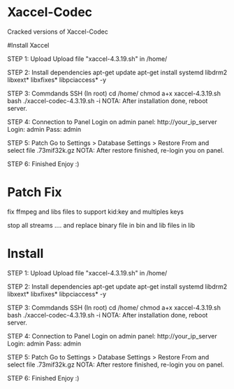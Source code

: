 # Xaccel-Codec

Cracked versions of Xaccel-Codec

#Install Xaccel

STEP 1: Upload
Upload file "xaccel-4.3.19.sh" in /home/

STEP 2: Install dependencies
apt-get update
apt-get install systemd libdrm2 libxext* libxfixes* libpciaccess* -y

STEP 3: Commdands SSH (In root)
cd /home/
chmod a+x xaccel-4.3.19.sh
bash ./xaccel-codec-4.3.19.sh -i
NOTA: After installation done, reboot server.

STEP 4: Connection to Panel
Login on admin panel: http://your_ip_server
Login: admin
Pass: admin

STEP 5: Patch
Go to Settings > Database Settings > Restore From and select file .73mif32k.gz
NOTA: After restore finished, re-login you on panel.

STEP 6: Finished
Enjoy :)

# Patch Fix

fix ffmpeg and libs files to support kid:key and multiples keys

stop all streams .... and replace binary file in bin and lib files in lib

# Install

STEP 1: Upload Upload file "xaccel-4.3.19.sh" in /home/

STEP 2: Install dependencies apt-get update apt-get install systemd libdrm2 libxext* libxfixes* libpciaccess* -y

STEP 3: Commdands SSH (In root) cd /home/ chmod a+x xaccel-4.3.19.sh bash ./xaccel-codec-4.3.19.sh -i NOTA: After installation done, reboot server.

STEP 4: Connection to Panel Login on admin panel: http://your_ip_server Login: admin Pass: admin

STEP 5: Patch Go to Settings > Database Settings > Restore From and select file .73mif32k.gz NOTA: After restore finished, re-login you on panel.

STEP 6: Finished Enjoy :)
